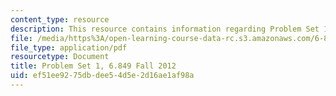 ```yaml
---
content_type: resource
description: This resource contains information regarding Problem Set 1.
file: /media/https%3A/open-learning-course-data-rc.s3.amazonaws.com/6-849-geometric-folding-algorithms-linkages-origami-polyhedra-fall-2012/ef51ee9275dbdee54d5e2d16ae1af98a_MIT6_849F12_ps1.pdf
file_type: application/pdf
resourcetype: Document
title: Problem Set 1, 6.849 Fall 2012
uid: ef51ee92-75db-dee5-4d5e-2d16ae1af98a
---
```

